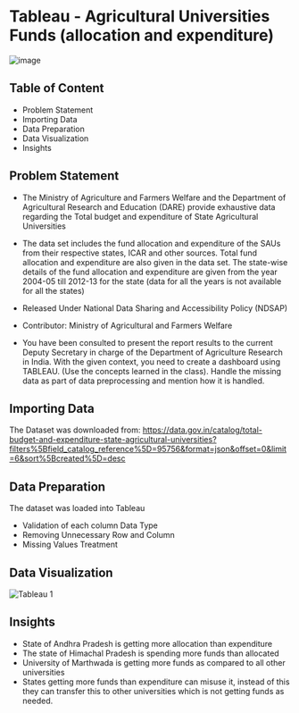 # Tableau - Agricultural Universities Funds (allocation and expenditure)

![image](https://github.com/MrutyunjayShukla/Tableau-Agricultural-Universities-Funds-allocation-and-expenditure-/assets/89764972/562a969a-4b50-40b9-9405-43b3a268f81b)

## Table of Content
- Problem Statement
- Importing Data
- Data Preparation
- Data Visualization
- Insights

## Problem Statement
- The Ministry of Agriculture and Farmers Welfare and the Department of Agricultural Research and Education (DARE) provide exhaustive data regarding the Total budget and     expenditure of State Agricultural Universities 
- The data set includes the fund allocation and expenditure of the SAUs from their respective states, ICAR and other sources. Total fund allocation and expenditure     are also given in the data set. The state-wise details of the fund allocation and expenditure are given from the year 2004-05 till 2012-13 for the state (data for all     the years is not available for all the states)

- Released Under National Data Sharing and Accessibility Policy (NDSAP)
- Contributor: Ministry of Agricultural and Farmers Welfare
- You have been consulted to present the report results to the current Deputy Secretary in charge of the Department of Agriculture Research in India. With the given   context, you need to create a dashboard using TABLEAU. (Use the concepts learned in the class).
  Handle the missing data as part of data preprocessing and mention how it  is handled.

## Importing Data
The Dataset was downloaded from: https://data.gov.in/catalog/total-budget-and-expenditure-state-agricultural-universities?filters%5Bfield_catalog_reference%5D=95756&format=json&offset=0&limit=6&sort%5Bcreated%5D=desc

## Data Preparation
The dataset was loaded into Tableau
- Validation of each column Data Type
- Removing Unnecessary Row and Column
- Missing Values Treatment

## Data Visualization 
![Tableau 1](https://github.com/MrutyunjayShukla/Tableau-Agricultural-Universities-Funds-allocation-and-expenditure-/assets/89764972/ff7b7a33-1785-491d-93cd-2b5e52a7a924)

## Insights 
- State of Andhra Pradesh is getting more allocation than expenditure
- The state of Himachal Pradesh is spending more funds than allocated
- University of Marthwada is getting more funds as compared to all other universities
- States getting more funds than expenditure can misuse it, instead of this they can transfer this to other universities which is not getting funds as needed.
